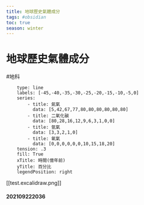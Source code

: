 ```yaml
---
title: 地球歷史氣體成分
tags: #obsidian 
toc: true
season: winter
---
```

# 地球歷史氣體成分
#地科 

```chart
	type: line
	labels: [-45,-40,-35,-30,-25,-20,-15,-10,-5,0]
	series:
		- title: 氮氣
		  data: [5,42,67,77,80,80,80,80,80,80]
		- title: 二氧化碳
		  data: [80,28,16,12,9,6,3,1,0,0]
		- title: 氫氣
		  data: [3,3,2,1,0]
		- title: 氧氣
		  data: [0,0,0,0,0,0,10,15,18,20]
	tension: .3
	fill: True
	xTitle: 時間(億年前)
	yTitle: 百分比
	legendPosition: right
```


[[test.excalidraw.png]]
#### 202109222036